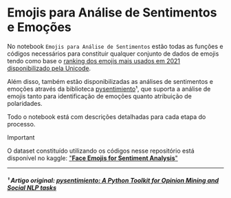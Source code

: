 # Emojis para Análise de Sentimentos e Emoções

No notebook `Emojis para Análise de Sentimentos` estão todas as funções e códigos necessários para constituir qualquer conjunto de dados de emojis tendo como base o [ranking dos emojis mais usados em 2021 disponibilizado pela Unicode](https://www.google.com/url?q=https%3A%2F%2Fhome.unicode.org%2Femoji%2Femoji-frequency%2F).

Além disso, também estão disponibilizadas as análises de sentimentos e emoções através da biblioteca [pysentimiento](https://github.com/pysentimiento/pysentimiento)¹, que suporta a análise de emojis tanto para identificação de emoções quanto atribuição de polaridades.

Todo o notebook está com descrições detalhadas para cada etapa do processo.

> [!IMPORTANT]
> O dataset constituído utilizando os códigos nesse repositório está disponível no kaggle: ["**Face Emojis for Sentiment Analysis**"](https://www.kaggle.com/datasets/tuliosg/face-emojis-for-sentiment-analysis)

---
##### ¹ Artigo original: [pysentimiento: A Python Toolkit for Opinion Mining and Social NLP tasks](https://arxiv.org/abs/2106.09462)
